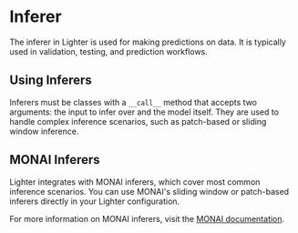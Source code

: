 # Inferer

The inferer in Lighter is used for making predictions on data. It is typically used in validation, testing, and prediction workflows.

## Using Inferers
Inferers must be classes with a `__call__` method that accepts two arguments: the input to infer over and the model itself. They are used to handle complex inference scenarios, such as patch-based or sliding window inference.

## MONAI Inferers
Lighter integrates with MONAI inferers, which cover most common inference scenarios. You can use MONAI's sliding window or patch-based inferers directly in your Lighter configuration.

For more information on MONAI inferers, visit the [MONAI documentation](https://docs.monai.io/en/stable/inferers.html).
